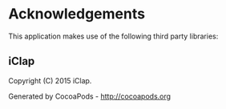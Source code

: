 # Acknowledgements
This application makes use of the following third party libraries:

## iClap

Copyright (C) 2015 iClap.

Generated by CocoaPods - http://cocoapods.org
